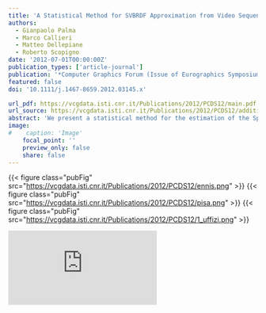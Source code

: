 ```yaml
---
title: 'A Statistical Method for SVBRDF Approximation from Video Sequences in General Lighting Conditions'
authors:
  - Gianpaolo Palma
  - Marco Callieri
  - Matteo Dellepiane
  - Roberto Scopigno
date: '2012-07-01T00:00:00Z'
publication_types: ['article-journal']
publication: '*Computer Graphics Forum (Issue of Eurographics Symposium on Rendering 2012)*'
featured: false
doi: '10.1111/j.1467-8659.2012.03145.x'

url_pdf: https://vcgdata.isti.cnr.it/Publications/2012/PCDS12/main.pdf
url_source: https://vcgdata.isti.cnr.it/Publications/2012/PCDS12/additional.pdf
abstract: 'We present a statistical method for the estimation of the Spatially Varying Bidirectional Reflectance Distribution Function (SVBRDF) of an object with complex geometry, starting from video sequences acquired with fixed but general lighting conditions. The aim of this work is to define a method that simplifies the acquisition phase of the object surface appearance and allows to reconstruct an approximated SVBRDF. The final output is suitable to be used with a 3D model of the object to obtain accurate and photo-realistic renderings. The method is composed by three steps: the approximation of the environment map of the acquisition scene, using the same object as a probe; the estimation of the diffuse color of the object; the estimation of the specular components of the main materials of the object, by using a Phong model. All the steps are based on statistical analysis of the color samples projected by the video sequences on the surface of the object. Although the method presents some limitations, the trade-off between the easiness of acquisition and the obtained results makes it useful for practical applications.'
image:
#    caption: 'Image'
    focal_point: ''
    preview_only: false
    share: false
---
```

{{< figure class="pubFig" src="https://vcgdata.isti.cnr.it/Publications/2012/PCDS12/ennis.png" >}}
{{< figure class="pubFig" src="https://vcgdata.isti.cnr.it/Publications/2012/PCDS12/pisa.png" >}}
{{< figure class="pubFig" src="https://vcgdata.isti.cnr.it/Publications/2012/PCDS12/1_uffizi.png" >}}

<div class='embed-container'><iframe src='https://www.youtube.com/embed/Dl4kcx3OgnM' frameborder='0' allowfullscreen></iframe></div>

